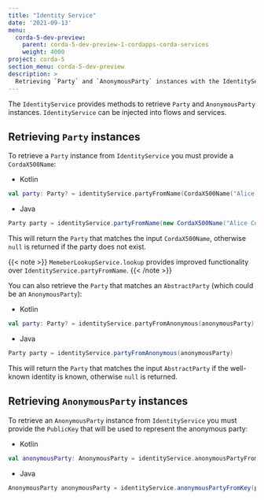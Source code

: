```yaml
---
title: "Identity Service"
date: '2021-09-13'
menu:
  corda-5-dev-preview:
    parent: corda-5-dev-preview-1-cordapps-corda-services
    weight: 4000
project: corda-5
section_menu: corda-5-dev-preview
description: >
  Retrieving `Party` and `AnonymousParty` instances with the IdentityService
---
```


The `IdentityService` provides methods to retrieve `Party` and `AnonymousParty` instances. `IdentityService` can be injected into flows and services.

## Retrieving `Party` instances

To retrieve a `Party` instance from `IdentityService` you must provide a `CordaX500Name`:

- Kotlin

```kotlin
val party: Party? = identityService.partyFromName(CordaX500Name("Alice Corp", "Madrid", "ES"))
```

- Java

```java
Party party = identityService.partyFromName(new CordaX500Name("Alice Corp", "Madrid", "ES"))
```

This will return the `Party` that matches the input `CordaX500Name`, otherwise `null` is returned if the party does not exist.

{{< note >}}
`MemeberLookupService.lookup` provides improved functionality over `IdentityService.partyFromName`.
{{< /note >}}

You can also retrieve the `Party` that matches an `AbstractParty` (which could be an `AnonymousParty`):

- Kotlin

```kotlin
val party: Party? = identityService.partyFromAnonymous(anonymousParty)
```

- Java

```java
Party party = identityService.partyFromAnonymous(anonymousParty)
```

This will return the `Party` that matches the input `AbstractParty` if the well-known identity is known, otherwise `null` is returned.

## Retrieving `AnonymousParty` instances

To retrieve an `AnonymousParty` instance from `IdentityService` you must provide the `PublicKey` that will be used to represent the anonymous party:

- Kotlin

```kotlin
val anonymousParty: AnonymousParty = identityService.anonymousPartyFromKey(publicKey)
```

- Java

```java
AnonymousParty anonymousParty = identityService.anonymousPartyFromKey(publicKey)
```
